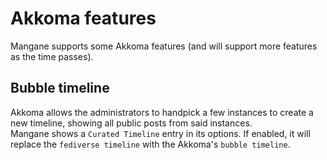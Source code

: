# Akkoma features

Mangane supports some Akkoma features (and will support more features as the time passes).

## Bubble timeline

Akkoma allows the administrators to handpick a few instances to create a new timeline, showing all public posts from said instances.  
Mangane shows a `Curated Timeline` entry in its options. If enabled, it will replace the `fediverse timeline` with the Akkoma's `bubble timeline`.
